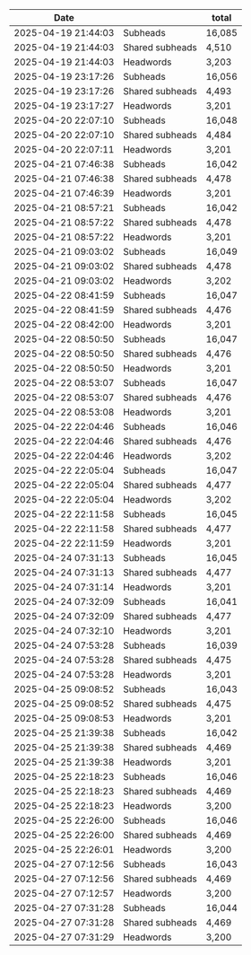 | Date                |                 | total  |
| ------------------- | --------------- | ------ |
| 2025-04-19 21:44:03 | Subheads        | 16,085 |
| 2025-04-19 21:44:03 | Shared subheads | 4,510  |
| 2025-04-19 21:44:03 | Headwords       | 3,203  |
| 2025-04-19 23:17:26 | Subheads        | 16,056 |
| 2025-04-19 23:17:26 | Shared subheads | 4,493  |
| 2025-04-19 23:17:27 | Headwords       | 3,201  |
| 2025-04-20 22:07:10 | Subheads        | 16,048 |
| 2025-04-20 22:07:10 | Shared subheads | 4,484  |
| 2025-04-20 22:07:11 | Headwords       | 3,201  |
| 2025-04-21 07:46:38 | Subheads        | 16,042 |
| 2025-04-21 07:46:38 | Shared subheads | 4,478  |
| 2025-04-21 07:46:39 | Headwords       | 3,201  |
| 2025-04-21 08:57:21 | Subheads        | 16,042 |
| 2025-04-21 08:57:22 | Shared subheads | 4,478  |
| 2025-04-21 08:57:22 | Headwords       | 3,201  |
| 2025-04-21 09:03:02 | Subheads        | 16,049 |
| 2025-04-21 09:03:02 | Shared subheads | 4,478  |
| 2025-04-21 09:03:02 | Headwords       | 3,202  |
| 2025-04-22 08:41:59 | Subheads        | 16,047 |
| 2025-04-22 08:41:59 | Shared subheads | 4,476  |
| 2025-04-22 08:42:00 | Headwords       | 3,201  |
| 2025-04-22 08:50:50 | Subheads        | 16,047 |
| 2025-04-22 08:50:50 | Shared subheads | 4,476  |
| 2025-04-22 08:50:50 | Headwords       | 3,201  |
| 2025-04-22 08:53:07 | Subheads        | 16,047 |
| 2025-04-22 08:53:07 | Shared subheads | 4,476  |
| 2025-04-22 08:53:08 | Headwords       | 3,201  |
| 2025-04-22 22:04:46 | Subheads        | 16,046 |
| 2025-04-22 22:04:46 | Shared subheads | 4,476  |
| 2025-04-22 22:04:46 | Headwords       | 3,202  |
| 2025-04-22 22:05:04 | Subheads        | 16,047 |
| 2025-04-22 22:05:04 | Shared subheads | 4,477  |
| 2025-04-22 22:05:04 | Headwords       | 3,202  |
| 2025-04-22 22:11:58 | Subheads        | 16,045 |
| 2025-04-22 22:11:58 | Shared subheads | 4,477  |
| 2025-04-22 22:11:59 | Headwords       | 3,201  |
|2025-04-24 07:31:13|Subheads|16,045|
|2025-04-24 07:31:13|Shared subheads|4,477|
|2025-04-24 07:31:14|Headwords|3,201|
|2025-04-24 07:32:09|Subheads|16,041|
|2025-04-24 07:32:09|Shared subheads|4,477|
|2025-04-24 07:32:10|Headwords|3,201|
|2025-04-24 07:53:28|Subheads|16,039|
|2025-04-24 07:53:28|Shared subheads|4,475|
|2025-04-24 07:53:28|Headwords|3,201|
|2025-04-25 09:08:52|Subheads|16,043|
|2025-04-25 09:08:52|Shared subheads|4,475|
|2025-04-25 09:08:53|Headwords|3,201|
|2025-04-25 21:39:38|Subheads|16,042|
|2025-04-25 21:39:38|Shared subheads|4,469|
|2025-04-25 21:39:38|Headwords|3,201|
|2025-04-25 22:18:23|Subheads|16,046|
|2025-04-25 22:18:23|Shared subheads|4,469|
|2025-04-25 22:18:23|Headwords|3,200|
|2025-04-25 22:26:00|Subheads|16,046|
|2025-04-25 22:26:00|Shared subheads|4,469|
|2025-04-25 22:26:01|Headwords|3,200|
|2025-04-27 07:12:56|Subheads|16,043|
|2025-04-27 07:12:56|Shared subheads|4,469|
|2025-04-27 07:12:57|Headwords|3,200|
|2025-04-27 07:31:28|Subheads|16,044|
|2025-04-27 07:31:28|Shared subheads|4,469|
|2025-04-27 07:31:29|Headwords|3,200|
